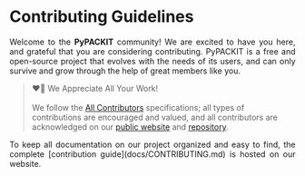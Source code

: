 # Contributing Guidelines

<p align="justify">
  Welcome to the <b>PyPACKIT</b> community!
  We are excited to have you here, 
  and grateful that you are considering contributing.
  PyPACKIT is a free and open-source project that evolves with the needs of its users,
  and can only survive and grow through the help of great members like you.
</p>

<blockquote>
  ❤️🙏 We Appreciate All Your Work!
  <br><br>
  We follow the <a href="https://allcontributors.org/docs/en/specification">All Contributors</a> 
  specifications; all types of contributions are encouraged and valued, and all contributors are 
  acknowledged on our <a href="https://.rtfd.io/about#contributors">public website</a> 
  and <a href="https://github.com/ArminAriam/PyPACKIT/releases">repository</a>.
</blockquote>

<p align="justify">
  To keep all documentation on our project organized and easy to find, 
  the complete [contribution guide](docs/CONTRIBUTING.md) 
  is hosted on our website. 
</p>